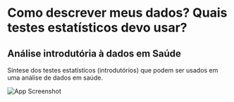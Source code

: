# Como descrever meus dados? Quais testes estatísticos devo usar?
## Análise introdutória à dados em Saúde

Síntese dos testes estatísticos (introdutórios) que podem ser usados em uma análise de dados em saúde.

![App Screenshot](QuaisTestesEstatisticosUsar2.png)
